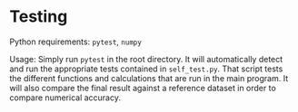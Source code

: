Testing
======================================

Python requirements:
`pytest`, `numpy`

Usage:
Simply run `pytest` in the root directory. It will automatically detect and run the appropriate tests contained in `self_test.py`. That script tests the different functions and calculations that are run in the main program. It will also compare the final result against a reference dataset in order to compare numerical accuracy.
